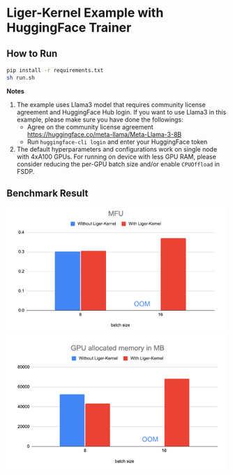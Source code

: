 # Liger-Kernel Example with HuggingFace Trainer

## How to Run
```bash
pip install -r requirements.txt
sh run.sh
```

**Notes**
1. The example uses Llama3 model that requires community license agreement and HuggingFace Hub login. If you want to use Llama3 in this example, please make sure you have done the followings:
    * Agree on the community license agreement https://huggingface.co/meta-llama/Meta-Llama-3-8B
    * Run `huggingface-cli login` and enter your HuggingFace token
2. The default hyperparameters and configurations work on single node with 4xA100 GPUs. For running on device with less GPU RAM, please consider reducing the per-GPU batch size and/or enable `CPUOffload` in FSDP.


## Benchmark Result
![MFU](img/hf_mfu.png)
![GPU Memory Allocated](img/hf_mem_alloc.png)
